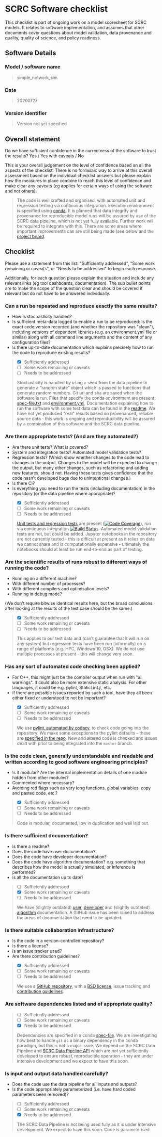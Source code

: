 # SCRC Software checklist

This checklist is part of ongoing work on a model scoresheet for SCRC models. It relates to software implementation, and assumes that other documents cover questions about model validation, data provenance and quality, quality of science, and policy readiness.

## Software Details

### Model / software name

> simple_network_sim

### Date

> 20200727

### Version identifier

> Version not yet specified

## Overall statement

Do we have sufficient confidence in the correctness of the software to trust the results? Yes / Yes with caveats / No

This is your overall judgement on the level of confidence based on all the aspects of the checklist. There is no formulaic way to arrive at this overall assessment based on the individual checklist answers but please explain how the measures in place combine to reach this level of confidence and make clear any caveats (eg applies for certain ways of using the software and not others).

> The code is well crafted and organised, with automated unit and regression testing via continuous integration. Execution environment is specified using [conda](https://docs.conda.io/en/latest/). It is planned that data integrity and provenance for reproducible model runs will be assured by use of the SCRC data pipeline, which is not yet fully available. Further work will be required to integrate with this. There are some areas where important improvements can are still being made (see below and the [project board](https://github.com/orgs/ScottishCovidResponse/projects/6).

## Checklist

Please use a statement from this list: "Sufficiently addressed", "Some work remaining or caveats", or "Needs to be addressed" to begin each response.

Additionally, for each question please explain the situation and include any relevant links (eg tool dashboards, documentation). The sub bullet points are to make the scope of the question clear and should be covered if relevant but do not have to be answered individually.

### Can a run be repeated and reproduce exactly the same results?

- How is stochasticity handled?
- Is sufficient meta-data logged to enable a run to be reproduced: Is the exact code version recorded (and whether the repository was "clean"), including versions of dependent libraries (e.g. an environment.yml file or similar) along with all command line arguments and the content of any configuration files?
- Is there up-to-date documentation which explains precisely how to run the code to reproduce existing results?

> - [x] Sufficiently addressed
> - [ ] Some work remaining or caveats
> - [ ] Needs to be addressed
>
> Stochasticity is handled by using a seed from the data pipeline to generate a “random state” object which is passed to functions that generate random numbers. Git url and sha are saved when the software is run. Files that specify the conda environment are present: [spec-file.txt](spec-file.txt) and [environment.yml](environment.yml). Documentation explaining how to run the software with some test data can be found in the [readme](readme.md). We have not yet produced "real" results based on provenanced, reliable source data - this work is ongoing and reproducibility will be assured by a combination of this software and the SCRC data pipeline.

### Are there appropriate tests?  (And are they automated?)

- Are there unit tests? What is covered?
- System and integration tests?  Automated model validation tests?
- Regression tests? (Which show whether changes to the code lead to changes in the output. Changes to the model will be expected to change the output, but many other changes, such as refactoring and adding new features, should not. Having these tests gives confidence that the code hasn't developed bugs due to unintentional changes.)
- Is there CI?
- Is everything you need to run the tests (including documentation) in the repository (or the data pipeline where appropriate)?

> - [x] Sufficiently addressed
> - [ ] Some work remaining or caveats
> - [ ] Needs to be addressed
>
> [Unit tests and regression tests](README.md#Tests) are present ([![Code Coverage](https://codecov.io/github/ScottishCovidResponse/simple_network_sim/coverage.svg?branch=master&token=)](https://codecov.io/gh/ScottishCovidResponse/simple_network_sim)), run via continuous integration [![Build Status](https://travis-ci.org/ScottishCovidResponse/simple_network_sim.svg?branch=master)](https://travis-ci.org/ScottishCovidResponse/simple_network_sim). Automated model validation tests are not, but could be added. Jupyter notebooks in the repository are not currently tested - this is difficult at present as it relies on data we cannot share and is computationally expensive - ultimately the notebooks should at least be run end-to-end as part of testing.

### Are the scientific results of runs robust to different ways of running the code?

- Running on a different machine?
- With different number of processes?
- With different compilers and optimisation levels?
- Running in debug mode?

(We don't require bitwise identical results here, but the broad conclusions after looking at the results of the test case should be the same.) 

> - [x] Sufficiently addressed
> - [ ] Some work remaining or caveats
> - [ ] Needs to be addressed
>
> This applies to our test data and (can’t guarantee that it will run on any system) but regression tests have been run (informally) on a range of platforms (e.g. HPC, Windows 10, OSX). We do not use multiple processes at present - this will change very soon.

### Has any sort of automated code checking been applied?

- For C++, this might just be the compiler output when run with "all warnings". It could also be more extensive static analysis. For other languages, it could be e.g. pylint, StaticLint.jl, etc.
- If there are possible issues reported by such a tool, have they all been either fixed or understood to not be important?

> - [x] Sufficiently addressed
> - [ ] Some work remaining or caveats
> - [ ] Needs to be addressed
>
> We use [pylint, automated by codacy](README.md##Static-analysis), to check code going into the repository. We make some exceptions to the pylint defaults – these are [specified in the repo](.pylintrc). New and altered code is checked and issues dealt with prior to being integrated into the `master` branch.

### Is the code clean, generally understandable and readable and written according to good software engineering principles?

- Is it modular?  Are the internal implementation details of one module hidden from other modules?
- Commented where necessary?
- Avoiding red flags such as very long functions, global variables, copy and pasted code, etc.?

> - [x] Sufficiently addressed
> - [ ] Some work remaining or caveats
> - [ ] Needs to be addressed
>
> Code is modular, documented, low in duplication and well laid out.

### Is there sufficient documentation?

- Is there a readme?
- Does the code have user documentation?
- Does the code have developer documentation?
- Does the code have algorithm documentation? e.g. something that describes how the model is actually simulated, or inference is performed?
- Is all the documentation up to date?

> - [ ] Sufficiently addressed
> - [x] Some work remaining or caveats
> - [ ] Needs to be addressed
>
> We have (slightly outdated) [user](README.md), [developer](https://readthedocs.org/projects/simple-network-sim/badge/?version=latest) and (slightly outdated) [algorithm](model_overview_simple_network_sim.md) documentation. A GitHub issue has been raised to address the areas of documentation that need to be updated.

### Is there suitable collaboration infrastructure?

- Is the code in a version-controlled repository?
- Is there a license?
- Is an issue tracker used?
- Are there contribution guidelines?

> - [x] Sufficiently addressed
> - [ ] Some work remaining or caveats
> - [ ] Needs to be addressed
>
> We use a [GitHub repository](https://github.com/ScottishCovidResponse/simple_network_sim), with a [BSD license](LICENSE.txt), issue tracking and [contribution guidelines](contributing.md).

### Are software dependencies listed and of appropriate quality?

> - [ ] Sufficiently addressed
> - [ ] Some work remaining or caveats
> - [x] Needs to be addressed
>
> Dependencies are specified in a conda [spec-file](spec-file.txt). We are investigating how best to handle `git` as a binary dependency in the conda paradigm, but this is not a major issue. We depend on the SCRC Data Pipeline and [SCRC Data Pipeline API](https://github.com/ScottishCovidResponse/data_pipeline_api) which are not yet sufficiently developed to ensure robust, reproducible operation - they are under intensive development and we expect to have this soon.

### Is input and output data handled carefully?

- Does the code use the data pipeline for all inputs and outputs?
- Is the code appropriately parameterized (i.e. have hard coded parameters been removed)?

> - [ ] Sufficiently addressed
> - [ ] Some work remaining or caveats
> - [x] Needs to be addressed
> 
> The SCRC Data Pipeline is not being used fully as it is under intensive development. We expect to have this soon. Code is parameterised.